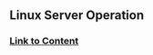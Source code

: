 
<br><br><br>

## Linux Server Operation

### [Link to Content](https://www.bioinfo-lab.com/courses/Linux_Server_Operation/)

